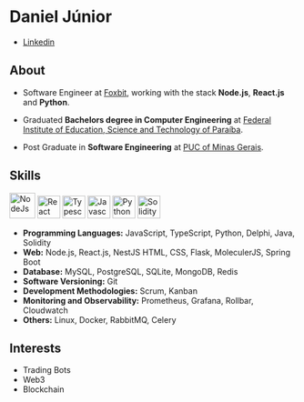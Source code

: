 # Daniel Júnior

- [Linkedin](https://www.linkedin.com/in/danielssjunior)<br />


## About

- Software Engineer at <a href="https://foxbit.com.br/">Foxbit</a>, working with the stack **Node.js**, **React.js** and **Python**.

- Graduated **Bachelors degree in Computer Engineering** at <a href="https://www.ifpb.edu.br/en">Federal Institute of Education, Science and Technology of Paraíba</a>.

- Post Graduate in **Software Engineering** at <a href="https://www.pucminas.br/destaques/Paginas/default.aspx">PUC of Minas Gerais</a>.

## Skills
<p align="left">
  <img src="https://cdn.worldvectorlogo.com/logos/nodejs-1.svg" alt="NodeJs" title="NodeJs" height="45" /> 
  <img src="https://cdn.worldvectorlogo.com/logos/react-2.svg" alt="React" title="React" width="40" 
  height="40" /> 
  <img src="https://cdn.worldvectorlogo.com/logos/typescript.svg" alt="Typescript" title="Typescript" width="40" height="40" /> 
  <img src="https://cdn.worldvectorlogo.com/logos/logo-javascript.svg" alt="Javascript" title="Javascript" width="40" height="40" /> 
    <img src="https://cdn.worldvectorlogo.com/logos/python-5.svg" alt="Python" title="Python" width="40" 
  height="40" />
  <img src="https://cdn.worldvectorlogo.com/logos/solidity.svg" alt="Solidity" title="Solidity" width="40" 
  height="40" /> 
</p>

- **Programming Languages:** JavaScript, TypeScript, Python, Delphi, Java, Solidity
- **Web:**  Node.js, React.js, NestJS HTML, CSS, Flask, MoleculerJS, Spring Boot
- **Database:** MySQL, PostgreSQL, SQLite, MongoDB, Redis
- **Software Versioning:** Git
- **Development Methodologies:** Scrum, Kanban
- **Monitoring and Observability:** Prometheus, Grafana, Rollbar, Cloudwatch
- **Others:** Linux, Docker, RabbitMQ, Celery



## Interests

- Trading Bots
- Web3
- Blockchain
